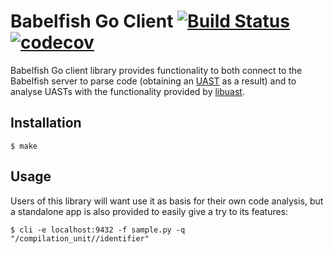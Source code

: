 # Babelfish Go Client [![Build Status](https://travis-ci.org/bblfsh/client-go.svg?branch=master)](https://travis-ci.org/bblfsh/client-go) [![codecov](https://codecov.io/gh/bblfsh/client-go/branch/master/graph/badge.svg)](https://codecov.io/gh/bblfsh/client-go)

Babelfish Go client library provides functionality to both
connect to the Babelfish server to parse code
(obtaining an [UAST](https://doc.bblf.sh/uast/specification.html) as a result)
and to analyse UASTs with the functionality provided by [libuast](https://github.com/bblfsh/libuast).

## Installation

```
$ make
```

## Usage

Users of this library will want use it as basis for their own code analysis,
but a standalone app is also provided to easily give a try to its features:

```
$ cli -e localhost:9432 -f sample.py -q "/compilation_unit//identifier"

```
